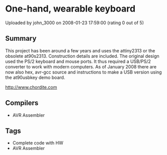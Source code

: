 # One-hand, wearable keyboard

Uploaded by john_3000 on 2008-01-23 17:59:00 (rating 0 out of 5)

## Summary

 This project has been around a few years and uses the attiny2313 or the obsolete at90s2313. Construction details are included. The original design used the PS/2 keyboard and mouse ports. It thus required a USB/PS/2 converter to work with modern computers. As of January 2008 there are now also hex, avr-gcc source and instructions to make a USB version using the at90usbkey demo board.


 <http://www.chordite.com>

## Compilers

- AVR Assembler

## Tags

- Complete code with HW
- AVR Assembler
